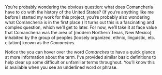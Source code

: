 You’re probably wondering the obvious question: what does Comanchería have to do with the history of the United States? (If you’re anything like me before I started my work for this project, you’re probably also wondering what Comanchería is in the first place.) It turns out this is a fascinating and complex question, which we’ll get to later. For now, we’ll take it at face value that Comanchería was the area of [modern Northern Texas, New Mexico] inhabited by the group of peoples [loosely organized, ethnic, linguistic, etc. citation] known as the _Comanches_.

Notice the you can hover over the word _Comanches_ to have a quick glance at more information about the term. I’ve provided similar basic definitions to help clear up some difficult or unfamiliar terms throughout. You’ll know this is available when you see an underlined word or phrase.
